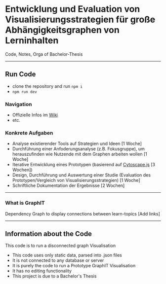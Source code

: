 # Entwicklung und Evaluation von Visualisierungsstrategien für große Abhängigkeitsgraphen von Lerninhalten

 Code, Notes, Orga of Bachelor-Thesis

--------------

## Run Code
  - clone the repository and run `npm i`
  - `npm run dev`

### Navigation
  - Offizielle Infos im [Wiki](https://wiki.mi.ur.de/arbeiten/ablauf_von_abschlussarbeiten)
  - etc.
 
### Konkrete Aufgaben
  - Analyse existierender Tools auf Strategien und Ideen [1 Woche]
  - Durchführung einer Anfoderungsanalyse (z.B. Fokusgruppe), um herauszufinden wie Nutzende mit dem Graphen arbeiten wollen [1 Woche]
  - Iterative Entwicklung eines Prototypen (basierend auf [Cytoscape.js](https://js.cytoscape.org/) [3 Wochen])
  - Design, Durchführung und Auswertung einer Studie (Evaluation des Prototypen/Vergleich von Visualisierungsstrategien) [1 Woche]
  - Schriftliche Dokumentation der Ergebnisse [2 Wochen]

-------------

### What is GraphIT
Dependency Graph to display connections between learn-topics
[Add links]

------------

## Information about the Code
This code is to run a disconnected graph Visualisation
 - This code uses only static data, parsed into .json files
 - It is not connected to any database or server
 - It is purely the code to run a Prototype GraphIT Visualisation
- It has no editing functionality  
 - This project is due to a Bachelor's Thesis
